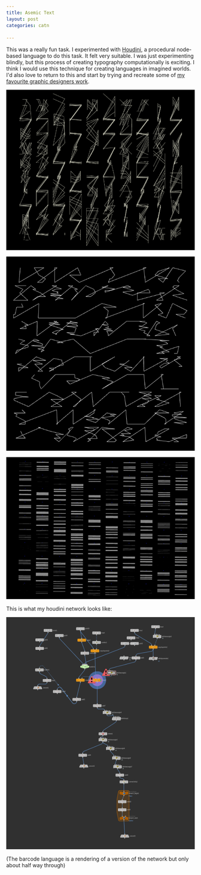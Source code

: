 ```yaml
---
title: Asemic Text
layout: post
categories: catn

---
```


This was a really fun task. I experimented with [Houdini](https://www.sidefx.com/), a procedural node-based language to do this task. It felt very suitable. I was just experimenting blindly, but this process of creating typography computationally is exciting. I think I would use this technique for creating languages in imagined worlds. I'd also love to return to this and start by trying and recreate some of [my favourite graphic designers work](https://davidrudnick.org/).


![](/blog/assets/cat/2.PNG)

![](/blog/assets/cat/4.PNG)

![](/blog/assets/cat/1.PNG)

This is what my houdini network looks like:

![](/blog/assets/cat/3.PNG)

(The barcode language is a rendering of a version of the network but only about half way through)
